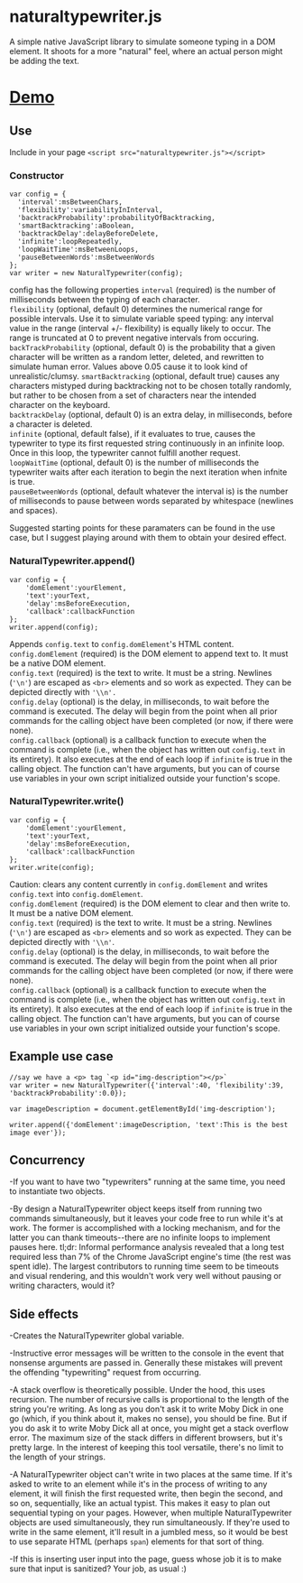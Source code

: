 # naturaltypewriter.js
A simple native JavaScript library to simulate someone typing in a DOM element. It shoots for a more "natural" feel, where an actual person might be adding the text.

# <a href="http://www.andrewpuglionesi.com/typewriter" target="_blank">Demo</a>

## Use
Include in your page `<script src="naturaltypewriter.js"></script>`

### Constructor
```
var config = {
  'interval':msBetweenChars,
  'flexibility':variabilityInInterval,
  'backtrackProbability':probabilityOfBacktracking,
  'smartBacktracking':aBoolean,
  'backtrackDelay':delayBeforeDelete,
  'infinite':loopRepeatedly,
  'loopWaitTime':msBetweenLoops,
  'pauseBetweenWords':msBetweenWords
};
var writer = new NaturalTypewriter(config);

```
config has the following properties
`interval` (required) is the number of milliseconds between the typing of each character.  
`flexibility` (optional, default 0) determines the numerical range for possible intervals. Use it to simulate variable speed typing: any interval value in the range (interval +/- flexibility) is equally likely to occur. The range is truncated at 0 to prevent negative intervals from occuring.  
`backTrackProbability` (optional, default 0) is the probability that a given character will be written as a random letter, deleted, and rewritten to simulate human error. Values above 0.05 cause it to look kind of unrealistic/clumsy. 
`smartBacktracking` (optional, default true) causes any characters mistyped during backtracking not to be chosen totally randomly, but rather to be chosen from a set of characters near the intended character on the keyboard.  
`backtrackDelay` (optional, default 0) is an extra delay, in milliseconds, before a character is deleted.  
`infinite` (optional, default false), if it evaluates to true, causes the
typewriter to type its first requested string continuously in an infinite loop. Once in this loop, the typewriter cannot fulfill another request.  
`loopWaitTime` (optional, default 0) is the number of milliseconds the typewriter waits after each iteration to begin the next iteration when infnite is true.  
`pauseBetweenWords` (optional, default whatever the interval is) is the number of milliseconds to pause between words separated by whitespace (newlines and spaces).  

Suggested starting points for these paramaters can be found in the use case,
but I suggest playing around with them to obtain your desired effect.  

### NaturalTypewriter.append()
```
var config = {
	'domElement':yourElement, 
	'text':yourText,
	'delay':msBeforeExecution,
	'callback':callbackFunction
};
writer.append(config);
```
Appends `config.text` to `config.domElement`'s HTML content.  
`config.domElement` (required) is the DOM element to append text to. It must be a native DOM element.  
`config.text` (required) is the text to write. It must be a string. Newlines (`'\n'`) are escaped as `<br>` elements and so work as expected. They can be depicted directly with `'\\n'.`  
`config.delay` (optional) is the delay, in milliseconds, to wait before the command is executed. The delay will begin from the point when all prior commands for the calling object have been completed (or now, if there were none).  
`config.callback` (optional) is a callback function to execute when the command is complete (i.e., when the object has written out `config.text` in its entirety). It also executes at the end of each loop if `infinite` is true in the calling object. The function can't have arguments, but you can of course use variables in your own script initialized outside your function's scope.  


### NaturalTypewriter.write()
```
var config = {
	'domElement':yourElement, 
	'text':yourText,
	'delay':msBeforeExecution,
	'callback':callbackFunction
};
writer.write(config);
```
Caution: clears any content currently in `config.domElement` and writes `config.text` into `config.domElement`.  
`config.domElement` (required) is the DOM element to clear and then write to. It must be a native DOM element.  
`config.text` (required) is the text to write. It must be a string. Newlines (`'\n'`) are escaped as `<br>` elements and so work as expected. They can be depicted directly with `'\\n'`.  
`config.delay` (optional) is the delay, in milliseconds, to wait before the command is executed. The delay will begin from the point when all prior commands for the calling object have been completed (or now, if there were none).  
`config.callback` (optional) is a callback function to execute when the command is complete (i.e., when the object has written out `config.text` in its entirety). It also executes at the end of each loop if `infinite` is true in the calling object. The function can't have arguments, but you can of course use variables in your own script initialized outside your function's scope.  

## Example use case  

```
//say we have a <p> tag `<p id="img-description"></p>`
var writer = new NaturalTypewriter({'interval':40, 'flexibility':39, 'backtrackProbability':0.0});

var imageDescription = document.getElementById('img-description');

writer.append({'domElement':imageDescription, 'text':This is the best image ever'});
```

## Concurrency
-If you want to have two "typewriters" running at the same time, you need to instantiate two objects.  

-By design a NaturalTypewriter object keeps itself from running two commands simultaneously, but it leaves your code free to run while it's at work. The former is accomplished with a locking mechanism, and for the latter you can thank timeouts--there are no infinite loops to implement pauses here. tl;dr: Informal performance analysis revealed that a long test required less than 7% of the Chrome JavaScript engine's time (the rest was spent idle). The largest contributors to running time seem to be timeouts and visual rendering, and this wouldn't work very well without pausing or writing characters, would it?


## Side effects
-Creates the NaturalTypewriter global variable.  

-Instructive error messages will be written to the console in the event that nonsense arguments are passed in. Generally these mistakes will prevent the offending "typewriting" request from occurring.  

-A stack overflow is theoretically possible. Under the hood, this uses recursion. The number of recursive calls is proportional to the length of the string you're writing. As long as you don't ask it to write Moby Dick in one go (which, if you think about it, makes no sense), you should be fine. But if you do ask it to write Moby Dick all at once, you might get a stack overflow error. The maximum size of the stack differs in different browsers, but it's pretty large. In the interest of keeping this tool versatile, there's no limit to the length of your strings.  

-A NaturalTypewriter object can't write in two places at the same time. If it's asked to write to an element while it's in the process of writing to any element, it will finish the first requested write, then begin the second, and so on, sequentially, like an actual typist. This makes it easy to plan out sequential typing on your pages. However, when multiple NaturalTypewriter objects are used simultaneously, they run simultaneously. If they're used to write in the same element, it'll result in a jumbled mess, so it would be best to use separate HTML (perhaps `span`) elements for that sort of thing.  

-If this is inserting user input into the page, guess whose job it is to make sure that input is sanitized? Your job, as usual :)

